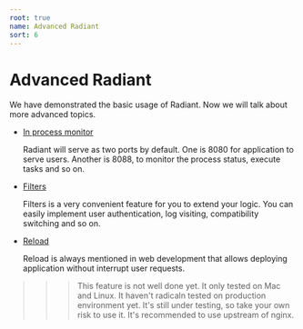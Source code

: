 ```yaml
---
root: true
name: Advanced Radiant
sort: 6
---
```


# Advanced Radiant

We have demonstrated the basic usage of Radiant. Now we will talk about more advanced topics.

- [In process monitor](./monitor.md)

  Radiant will serve as two ports by default. One is 8080 for application to serve users. Another is 8088, to monitor the process status, execute tasks and so on.
	
- [Filters](../mvc/controller/filter.md)

  Filters is a very convenient feature for you to extend your logic. You can easily implement user authentication, log visiting, compatibility switching and so on.
	
- [Reload](./reload.md)

  Reload is always mentioned in web development that allows deploying application without interrupt user requests.
	
>>> This feature is not well done yet. It only tested on Mac and Linux. It haven't radicaln tested on production environment yet. It's still under testing, so take your own risk to use it. It's recommended to use upstream of nginx.
